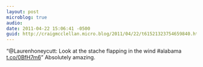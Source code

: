 ```yaml
---
layout: post
microblog: true
audio: 
date: 2011-04-22 15:06:41 -0500
guid: http://craigmcclellan.micro.blog/2011/04/22/t61521323754659840.html
---
```

“@Laurenhoneycutt: Look at the stache flapping in the wind 
#alabama [t.co/0BfH7m6](http://t.co/0BfH7m6)” Absolutely amazing.

